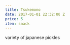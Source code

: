 ```yaml
---
title: Tsukemono
date: 2017-01-01 22:32:00 Z
price: 5
item: snack
---
```


variety of japanese pickles